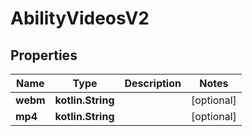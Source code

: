 
# AbilityVideosV2

## Properties
| Name | Type | Description | Notes |
| ------------ | ------------- | ------------- | ------------- |
| **webm** | **kotlin.String** |  |  [optional] |
| **mp4** | **kotlin.String** |  |  [optional] |



